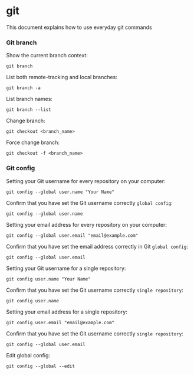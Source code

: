# git
This document explains how to use everyday git commands







### Git branch
Show the current branch context:
```
git branch
```

List both remote-tracking and local branches:
```
git branch -a
```

List branch names:
```
git branch --list
```

Change branch:
```
git checkout <branch_name>
```

Force change branch:
```
git checkout -f <branch_name>
```


### Git config

Setting your Git username for every repository on your computer:
```
git config --global user.name "Your Name"
```
Confirm that you have set the Git username correctly `global config`:
```
git config --global user.name
```

Setting your email address for every repository on your computer:
```
git config --global user.email "email@example.com"
```

Confirm that you have set the email address correctly in Git `global config`:
```
git config --global user.email
```

Setting your Git username for a single repository:
```
git config user.name "Your Name"
```

Confirm that you have set the Git username correctly `single repository`:
```
git config user.name
```

Setting your email address for a single repository:
```
git config user.email "email@example.com"
```

Confirm that you have set the Git username correctly `single repository`:
```
git config --global user.email
```

Edit global config:
```
git config --global --edit
```
